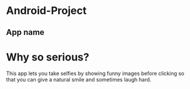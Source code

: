 # Android-Project

## App name 
# Why so serious?

This app lets you take selfies by showing funny images before clicking so that you can give a natural smile and sometimes laugh hard.

